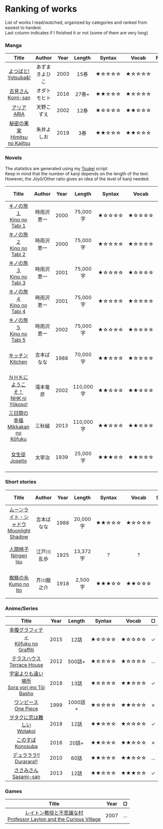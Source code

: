 # Ranking of works

List of works I read/watched, organized by categories and ranked from easiest to hardest.<br>
Last column indicates if I finished it or not (some of them are very long)

### Manga

| Title | Author | Year | Length | Syntax | Vocab | Furigana |▢
| :---: | :---: | :---: | :---: | :---: | :---: | :---: | :---:
| [よつばと!<br>Yotsuba&!](https://anilist.co/manga/30104/) | あずまきよひこ | 2003 | 15券 | ★☆☆☆☆ | ★☆☆☆☆ | YES | ✗
| [古見さん<br>Komi-san](https://anilist.co/manga/97852/) | オダトモヒト | 2016 | 27券+ | ★★☆☆☆ | ★☆☆☆☆ | YES | ✗
| [アリア<br>ARIA](https://anilist.co/manga/30081/ARIA/) | 天野こずえ | 2002 | 12券 | ★☆☆☆☆ | ★★☆☆☆ | YES | ...
| [秘密の果実<br>Himitsu no Kajitsu](https://anilist.co/manga/116835/) | 朱井よしお | 2019 | 3券 | ★★☆☆☆ | ★★☆☆☆ | YES | ✗

### Novels

The statistics are generated using my [Toukei](https://github.com/IgrecL/Toukei) script.<br>
Keep in mind that the number of kanji depends on the length of the text. However, the Jōyō/Other ratio gives an idea of the level of kanji needed.

| Title | Author | Year | Length | Syntax | Vocab | Sentence | Individual kanji | ▢
| :---: | :---: | :---: | :---: | :---: | :---: | :---: | :---: | :---:
| [キノの旅１<br>Kino no Tabi 1](https://itazuranekoyomi1.neocities.org/library/shousetu/volume/satu001990/satu001990.html) | 時雨沢恵一 | 2000 | 75,000字 | ★☆☆☆☆ | ★☆☆☆☆ | 23字/sent. | Jōyō : 1209字<br>Other : 134字| ✓
| [キノの旅２<br>Kino no Tabi 2](https://itazuranekoyomi1.neocities.org/library/shousetu/volume/satu001991/satu001991.html) | 時雨沢恵一 | 2000 | 75,000字 | ★☆☆☆☆ | ★☆☆☆☆ | 23字/sent. | Jōyō : 1288字<br>Other : 142字 | ✓
| [キノの旅３<br>Kino no Tabi 3](https://itazuranekoyomi1.neocities.org/library/shousetu/volume/satu001992/satu001992.html) | 時雨沢恵一 | 2001 | 75,000字 | ★☆☆☆☆ | ★☆☆☆☆ | 22字/sent. | Jōyō : 1227字<br>Other : 145字 | ✓
| [キノの旅４<br>Kino no Tabi 4](https://itazuranekoyomi1.neocities.org/library/shousetu/volume/satu001993/satu001993.html) | 時雨沢恵一 | 2001 | 75,000字 | ★☆☆☆☆ | ★☆☆☆☆ | 22字/sent. | Jōyō : 1225字<br>Other : 132字 | ✓
| [キノの旅５<br>Kino no Tabi 5](https://itazuranekoyomi1.neocities.org/library/shousetu/volume/satu001994/satu001994.html) | 時雨沢恵一 | 2002 | 75,000字 | ★☆☆☆☆ | ★☆☆☆☆ | 22字/sent. | Jōyō : 1246字<br>Other : 140字 | ✓
| [キッチン<br>Kitchen](https://yonde.itazuraneko.org/novelhtml/23917.html) | 吉本ばなな | 1988 | 70,000字 | ★★☆☆☆ | ★☆☆☆☆ | 21字/sent | Jōyō : 1047字<br>Other : 28字 | ✓
| [ＮＨＫにようこそ！<br>NHK ni Yōkoso!](https://itazuranekoyomi1.neocities.org/library/shousetu/volume/satu000526/satu000526.html) | 滝本竜彦 | 2002 | 110,000字 | ★★☆☆☆ | ★★☆☆☆ | 22字/sent | Jōyō : 1418字<br>Other : 238字 | ✗
| [三日間の幸福<br>Mikkakan no Kōfuku](https://itazuranekoyomi1.neocities.org/library/shousetu/volume/satu003446/satu003446.html) | 三秋縋 | 2013 | 110,000字 | ★★☆☆☆ | ★★☆☆☆ | 30字/sent | Jōyō : 1315字<br>Other : 223字 | ✓
| [女生徒<br>Joseito](https://www.aozora.gr.jp/cards/000035/files/275_13903.html) | 太宰治 | 1939 | 25,000字 | ★★★☆☆ | ★★☆☆☆ | 30字/sent | Jōyō : 916字<br>Other : 128字 | ...

### Short stories

| Title | Author | Year | Length | Syntax | Vocab | Sentence | Individual kanji | ▢
| :---: | :---: | :---: | :---: | :---: | :---: | :---: | :---: | :---:
| [ムーンライト・シャドウ<br>Moonlight Shadow](https://yonde.itazuraneko.org/novelhtml/23917.html) | 吉本ばなな | 1988 | 20,000字 | ★★☆☆☆ | ★☆☆☆☆ | 21字/sent | Jōyō : 666字<br>Other : 20字 | ...
| [人間椅子<br>Ningen Isu](https://www.aozora.gr.jp/cards/001779/files/56648_58207.html) | 江戸川乱歩 | 1925 | 13,372字 | ? | ? | 46字/sent. | Jōyō : 768字<br>Other : 106字 | ...
| [蜘蛛の糸<br>Kumo no Ito](https://www.aozora.gr.jp/cards/000879/files/92_14545.html) | 芥川龍之介 | 1918 | 2,500字 | ★★★☆☆ | ★★☆☆☆ | 46字/sent. | Jōyō : 209字<br>Other : 30字 | ✓

### Anime/Series

| Title | Year | Length | Syntax | Vocab | ▢
| :---: | :---: | :---: | :---: | :---: | :---:
| [幸腹グラフィティ<br>Kōfuku no Graffiti](https://anilist.co/anime/20744/) | 2015 | 12話 | ★☆☆☆☆ | ★☆☆☆☆ | ✓
| [テラスハウス<br>Terrace House](https://en.wikipedia.org/wiki/Terrace_House) | 2012 | 500話+ | ★☆☆☆☆ | ★☆☆☆☆ | ...
| [宇宙よりも遠い場所<br>Sora yori mo Tōi Basho](https://anilist.co/anime/99426/) | 2018 | 13話 | ★☆☆☆☆ | ★★☆☆☆ | ✓
| [ワンピース<br>One Piece](https://anilist.co/anime/21/ONE-PIECE/) | 1999 | 1000話+ | ★☆☆☆☆ | ★★☆☆☆ | ✗
| [ヲタクに恋は難しい<br>Wotakoi](https://anilist.co/anime/99578/) | 2018 | 12話 | ★★☆☆☆ | ★☆☆☆☆ | ✓
| [このすば<br>Konosuba](https://anilist.co/anime/21202/) | 2016 | 20話+ | ★★☆☆☆ | ★★☆☆☆ | ✗
| [デュラララ!!<br>Durarara!!](https://anilist.co/anime/6746/) | 2010 | 60話 | ★★☆☆☆ | ★★☆☆☆ | ...
| [ささみさん<br>Sasami-san](https://anilist.co/anime/14515/) | 2013 | 12話 | ★★☆☆☆ | ★★★☆☆ | ✓

### Games

| Title | Year | ▢
| :---: | :---: | :---:
| [レイトン教授と不思議な村<br>Professor Layton and the Curious Village](https://ja.wikipedia.org/wiki/%E3%83%AC%E3%82%A4%E3%83%88%E3%83%B3%E6%95%99%E6%8E%88%E3%81%A8%E4%B8%8D%E6%80%9D%E8%AD%B0%E3%81%AA%E7%94%BA) | 2007 | ...

